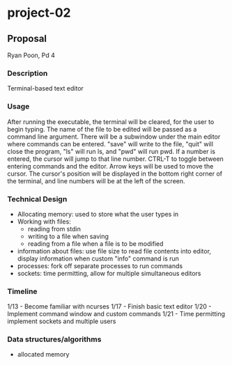 # project-02

## Proposal
Ryan Poon, Pd 4

### Description
Terminal-based text editor

### Usage
After running the executable, the terminal will be cleared, for the user to begin typing. The name of the file to be edited will be passed as a command line argument. There will be a subwindow under the main editor where commands can be entered. "save" will write to the file, "quit" will close the program, "ls" will run ls, and "pwd" will run pwd. If a number is entered, the cursor will jump to that line number. CTRL-T to toggle between entering commands and the editor. Arrow keys will be used to move the cursor. The cursor's position will be displayed in the bottom right corner of the terminal, and line numbers will be at the left of the screen.

### Technical Design
- Allocating memory: used to store what the user types in
- Working with files:
    - reading from stdin
    - writing to a file when saving
    - reading from a file when a file is to be modified
- information about files: use file size to read file contents into editor, display information when custom "info" command is run
- processes: fork off separate processes to run commands
- sockets: time permitting, allow for multiple simultaneous editors

### Timeline
1/13 - Become familiar with ncurses
1/17 - Finish basic text editor
1/20 - Implement command window and custom commands
1/21 - Time permitting implement sockets and multiple users

### Data structures/algorithms
- allocated memory 

